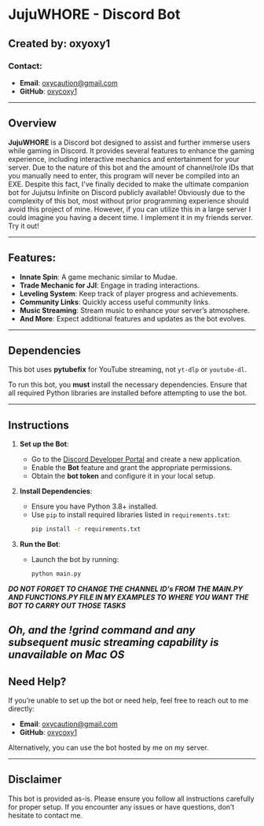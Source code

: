 # JujuWHORE - Discord Bot

## Created by: **oxyoxy1**

### Contact:
- **Email**: [oxycaution@gmail.com](mailto:oxycaution@gmail.com)
- **GitHub**: [oxycoxy1](https://github.com/oxycoxy1)

---

## Overview

**JujuWHORE** is a Discord bot designed to assist and further immerse users while gaming in Discord. It provides several features to enhance the gaming experience, including interactive mechanics and entertainment for your server. Due to the nature of this bot and the amount of channel/role IDs that you manually need to enter, this program will never be compiled into an EXE. Despite this fact, I've finally decided to make the ultimate companion bot for Jujutsu Infinite on Discord publicly available! Obviously due to the complexity of this bot, most without prior programming experience should avoid this project of mine. However, if you can utilize this in a large server I could imagine you having a decent time. I implement it in my friends server. Try it out!

---

## Features:

- **Innate Spin**: A game mechanic similar to Mudae.
- **Trade Mechanic for JJI**: Engage in trading interactions.
- **Leveling System**: Keep track of player progress and achievements.
- **Community Links**: Quickly access useful community links.
- **Music Streaming**: Stream music to enhance your server’s atmosphere.
- **And More**: Expect additional features and updates as the bot evolves.

---

## Dependencies

This bot uses **pytubefix** for YouTube streaming, not `yt-dlp` or `youtube-dl`.

To run this bot, you **must** install the necessary dependencies. Ensure that all required Python libraries are installed before attempting to use the bot.

---

## Instructions

1. **Set up the Bot**:
   - Go to the [Discord Developer Portal](https://discord.com/developers/applications) and create a new application.
   - Enable the **Bot** feature and grant the appropriate permissions.
   - Obtain the **bot token** and configure it in your local setup.

2. **Install Dependencies**:
   - Ensure you have Python 3.8+ installed.
   - Use `pip` to install required libraries listed in `requirements.txt`:
     ```bash
     pip install -r requirements.txt
     ```

3. **Run the Bot**:
   - Launch the bot by running:
     ```bash
     python main.py
     ```

***DO NOT FORGET TO CHANGE THE CHANNEL ID's FROM THE MAIN.PY AND FUNCTIONS.PY FILE IN MY EXAMPLES TO WHERE YOU WANT THE BOT TO CARRY OUT THOSE TASKS***

*Oh, and the !grind command and any subsequent music streaming capability is unavailable on Mac OS*
---

## Need Help?

If you’re unable to set up the bot or need help, feel free to reach out to me directly:
- **Email**: [oxycaution@gmail.com](mailto:oxycaution@gmail.com)
- **GitHub**: [oxycoxy1](https://github.com/oxycoxy1)

Alternatively, you can use the bot hosted by me on my server.

---

## Disclaimer

This bot is provided as-is. Please ensure you follow all instructions carefully for proper setup. If you encounter any issues or have questions, don’t hesitate to contact me.
